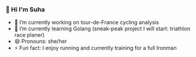 ### 👋 Hi I'm Suha



- 🔭 I’m currently working on tour-de-France cycling analysis
- 🌱 I’m currently learning Golang (sneak-peak project I will start: triathlon race planer)
- 😄 Pronouns: she/her
- ⚡ Fun fact: I enjoy running and currently training for a full Ironman

